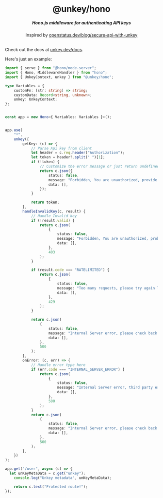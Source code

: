 <div align="center">
    <h1 align="center">@unkey/hono</h1>
    <h5>Hono.js middleware for authenticating API keys</h5>
</div>

<div align="center">
  Inspired by <a href="https://www.openstatus.dev/blog/secure-api-with-unkey">openstatus.dev/blog/secure-api-with-unkey</a>
</div>
<br/>

Check out the docs at [unkey.dev/docs](https://unkey.dev/docs/libraries/ts/hono).

Here's just an example:

```ts
import { serve } from "@hono/node-server";
import { Hono, MiddlewareHandler } from "hono";
import { UnkeyContext, unkey } from "@unkey/hono";

type Variables = {
	customFn: (str: string) => string;
	customData: Record<string, unknown>;
	unkey: UnkeyContext;
};


const app = new Hono<{ Variables: Variables }>();


app.use(
	"*",
	unkey({
		getKey: (c) => {
			// Parse Api key from client
			let header = c.req.header("Authorization");
			let token = header?.split(" ")[1];
			if (!token) {
				// Customize the error message or just return undefined
				return c.json({
					status: false,
					message: "Forbidden, You are unauthorized, provide a valid api key",
					data: [],
				});
			}

			return token;
		},
		handleInvalidKey(c, result) {
			// Handle Invalid key
			if (!result.valid) {
				return c.json(
					{
						status: false,
						message: "Forbidden, You are unauthorized, probably an invalid key",
						data: [],
					},
					403
				);
			}

			if (result.code === "RATELIMITED") {
				return c.json(
					{
						status: false,
						message: "Too many requests, please try again later",
						data: [],
					},
					429
				);
			}

			return c.json(
				{
					status: false,
					message: "Internal Server error, please check back later",
					data: [],
				},
				500
			);
		},
		onError: (c, err) => {
			// Handle error type here
			if (err.code === "INTERNAL_SERVER_ERROR") {
				return c.json(
					{
						status: false,
						message: "Internal Server error, third party error",
						data: [],
					},
					500
				);
			}
			return c.json(
				{
					status: false,
					message: "Internal Server error, please check back later",
					data: [],
				},
				500
			);
		},
	})
);

app.get("/user", async (c) => {
  let unKeyMetaData = c.get("unkey");
	console.log("Unkey metadata", unKeyMetaData);

	return c.text("Protected route!");
});
```
